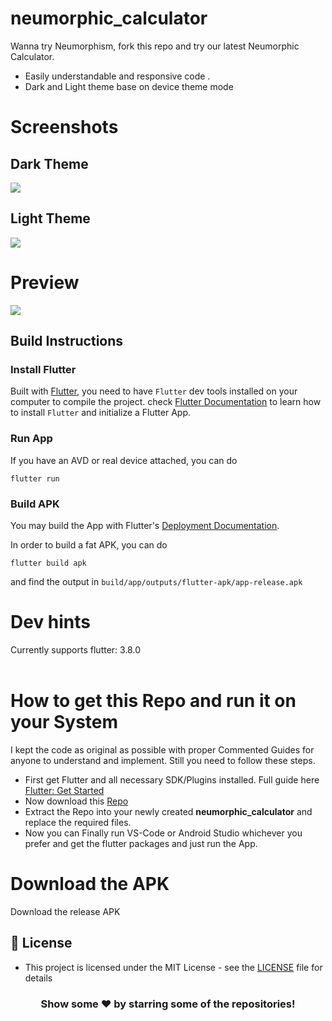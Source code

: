 # neumorphic_calculator

Wanna try Neumorphism, fork this repo and try our latest Neumorphic Calculator.
* Easily understandable and responsive code . 
* Dark and Light theme base on device theme mode



# Screenshots

## Dark Theme
![](dark.png)


## Light Theme
![](light.png)


# Preview 
![](calc.gif)
## Build Instructions

### Install Flutter

Built with [Flutter](https://flutter.dev/), you need to have `Flutter` dev tools
installed on your computer to compile the project. check [Flutter Documentation](https://flutter.dev/docs)
 to learn how to install `Flutter` and initialize a Flutter App.
 
  
### Run App

If you have an AVD or real device attached, you can do

```
flutter run 
```

### Build APK
 

You may build the App with Flutter's [Deployment Documentation](https://flutter.dev/docs).

In order to build a fat APK, you can do 
```
flutter build apk
```
and find the output in `build/app/outputs/flutter-apk/app-release.apk`



# Dev hints

Currently supports flutter: 3.8.0
<br><br>
  
# How to get this Repo and run it on your System

I kept the code as original as possible with proper Commented Guides for anyone to understand and implement. Still you need to follow these steps.
  - First get Flutter and all necessary SDK/Plugins installed. Full guide here [Flutter: Get Started](https://flutter.dev/docs/get-started/install)
  - Now download this [Repo](https://github.com/jinosh05/neumorphic_calculator/archive/refs/heads/master.zip)
  - Extract the Repo into your newly created **neumorphic_calculator** and replace the required files.
  - Now you can Finally run VS-Code or Android Studio whichever you prefer and get the flutter packages and just run the App.
  
# Download the APK

Download the release APK 



## 🔑 License
- This project is licensed under the MIT License - see the [LICENSE](LICENSE.md) file for details

<div align="center">

### Show some ❤️ by starring some of the repositories!

</div>
